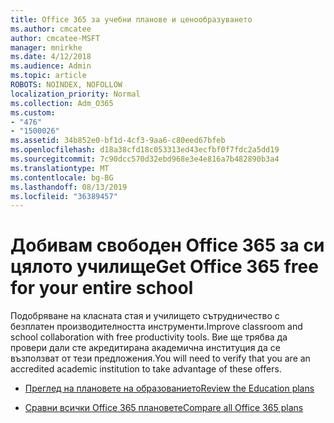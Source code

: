 ```yaml
---
title: Office 365 за учебни планове и ценообразуването
ms.author: cmcatee
author: cmcatee-MSFT
manager: mnirkhe
ms.date: 4/12/2018
ms.audience: Admin
ms.topic: article
ROBOTS: NOINDEX, NOFOLLOW
localization_priority: Normal
ms.collection: Adm_O365
ms.custom:
- "476"
- "1500026"
ms.assetid: 34b852e0-bf1d-4cf3-9aa6-c80eed67bfeb
ms.openlocfilehash: d18a38cfd18c053313ed43ecfbf0f7fdc2a5dd19
ms.sourcegitcommit: 7c90dcc570d32ebd968e3e4e816a7b482890b3a4
ms.translationtype: MT
ms.contentlocale: bg-BG
ms.lasthandoff: 08/13/2019
ms.locfileid: "36389457"
---
```

# <a name="get-office-365-free-for-your-entire-school"></a><span data-ttu-id="4bcbd-102">Добивам свободен Office 365 за си цялото училище</span><span class="sxs-lookup"><span data-stu-id="4bcbd-102">Get Office 365 free for your entire school</span></span>

<span data-ttu-id="4bcbd-103">Подобряване на класната стая и училището сътрудничество с безплатен производителността инструменти.</span><span class="sxs-lookup"><span data-stu-id="4bcbd-103">Improve classroom and school collaboration with free productivity tools.</span></span> <span data-ttu-id="4bcbd-104">Вие ще трябва да провери дали сте акредитирана академична институция да се възползват от тези предложения.</span><span class="sxs-lookup"><span data-stu-id="4bcbd-104">You will need to verify that you are an accredited academic institution to take advantage of these offers.</span></span>
  
- [<span data-ttu-id="4bcbd-105">Преглед на плановете на образованието</span><span class="sxs-lookup"><span data-stu-id="4bcbd-105">Review the Education plans</span></span>](https://products.office.com/academic/compare-office-365-education-plans)

- [<span data-ttu-id="4bcbd-106">Сравни всички Office 365 плановете</span><span class="sxs-lookup"><span data-stu-id="4bcbd-106">Compare all Office 365 plans</span></span>](https://products.office.com/business/compare-more-office-365-for-business-plans)